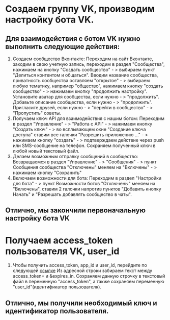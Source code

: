 # Создаем группу VK, производим настройку бота VK.

## Для взаимодействия с ботом VK нужно выполнить следующие действия:
1. Создаем сообщество Вконтакте:
Переходим на сайт Вконтакте, заходим в свою учетную запись, переходим в раздел "Сообщества",
нажимаем на кнопку "Создать сообщество" - > выбираем пункт "Делиться контентом и общаться".
Вводим название сообщества, приватность сообщества оставляем "открытое" - > выбираем любую тематику,
например "общество", нажимаем кнопку "создать сообщество" - > нажимаем кнопку "продолжить настройку".
Установите аватар для сообщества, если нужно - > "продолжить".
Добавьте описание сообщества, если нужно - > "продолжить".
Пригласите друзей, если нужно - > "перейти в сообщество" - > "Пропустить" советы.
2. Получаем ключ API для взаимодействия с нашим ботом:
Переходим в раздел "Управление" - > "Работа с API" - > нажимаем кнопку "Создать ключ" - >
во всплывающем окне "Создание ключа доступа" ставим все галочки "Разрешить приложению ..." - >
нажимаем кнопку "создать" - > подтверждаем действие через push или SMS-сообщение на телефон.
Сохраняем полученный ключ в любой новый текстовый файл.
3. Делаем возможным отправку сообщений в сообщество:
Возвращаемся в раздел "Управление" - > "Сообщения" - > пункт Сообщения сообщества "Отключены"
меняем на "Включены" - > нажимаем кнопку "Сохранить"
4. Включаем возможности для бота:
Переходим в раздел "Настройки для бота" - > пункт Возможности ботов "Отключены"
меняем на "Включены", ставим 2 галочки напротив пунктов "Добавить кнопку Начать" и 
"Разрешать добавлять сообщество в чаты". 

## Отлично, мы закончили первоначальную настройку бота VK

# Получаем access_token пользователя VK, user_id

1. Чтобы получить access_token, app_id и user_id, перейдите по следующей 
[ссылке](https://oauth.vk.com/authorize?client_id=51507079&display=page&redirect_uri=https://oauth.vk.com/blank.html&scope=friends,notify,photos,wall,email,mail,groups,stats&response_type=token&v=5.131&state=123456)
Из адресной строки забираем текст между access_token= и &expires_in. Сохраняем данную строчку в текстовый 
файл в переменную "access_token", а также сохраняем переменную "user_id"(идентификатор пользователя).

## Отлично, мы получили необходимый ключ и идентификатор пользователя.